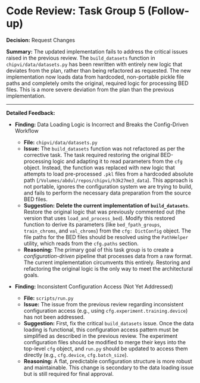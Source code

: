 # Code Review: Task Group 5 (Follow-up)

**Decision:** Request Changes

**Summary:**
The updated implementation fails to address the critical issues raised in the previous review. The `build_datasets` function in `chipvi/data/datasets.py` has been rewritten with entirely new logic that deviates from the plan, rather than being refactored as requested. The new implementation now loads data from hardcoded, non-portable pickle file paths and completely omits the original, required logic for processing BED files. This is a more severe deviation from the plan than the previous implementation.

---

**Detailed Feedback:**
*   **Finding:** Data Loading Logic is Incorrect and Breaks the Config-Driven Workflow
    *   **File:** `chipvi/data/datasets.py`
    *   **Issue:** The `build_datasets` function was not refactored as per the corrective task. The task required restoring the original BED-processing logic and adapting it to read parameters from the `cfg` object. Instead, the function was replaced with new logic that attempts to load pre-processed `.pkl` files from a hardcoded absolute path (`/Volumes/abdul/repos/chipvi/h3k27me3_data`). This approach is not portable, ignores the configuration system we are trying to build, and fails to perform the necessary data preparation from the source BED files.
    *   **Suggestion:** **Delete the current implementation of `build_datasets`**. Restore the original logic that was previously commented out (the version that uses `load_and_process_bed`). Modify this restored function to derive its parameters (like `bed_fpath_groups`, `train_chroms`, and `val_chroms`) from the `cfg: DictConfig` object. The file paths for the BED files should be resolved using the `PathHelper` utility, which reads from the `cfg.paths` section.
    *   **Reasoning:** The primary goal of this task group is to create a *configuration-driven* pipeline that processes data from a raw format. The current implementation circumvents this entirely. Restoring and refactoring the original logic is the only way to meet the architectural goals.

*   **Finding:** Inconsistent Configuration Access (Not Yet Addressed)
    *   **File:** `scripts/run.py`
    *   **Issue:** The issue from the previous review regarding inconsistent configuration access (e.g., using `cfg.experiment.training.device`) has not been addressed.
    *   **Suggestion:** First, fix the critical `build_datasets` issue. Once the data loading is functional, this configuration access pattern must be simplified as described in the previous review. The experiment configuration files should be modified to merge their keys into the top-level `cfg` object, and `run.py` should be updated to access them directly (e.g., `cfg.device`, `cfg.batch_size`).
    *   **Reasoning:** A flat, predictable configuration structure is more robust and maintainable. This change is secondary to the data loading issue but is still required for final approval.
